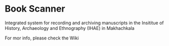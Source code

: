 # Book Scanner

Integrated system for recording and archiving manuscripts in the Insititue of History, Archaeology and Ethnography (IHAE) in Makhachkala

For mor info, please check the Wiki
